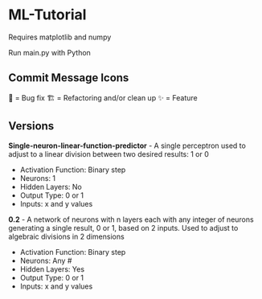 # ML-Tutorial
 
Requires matplotlib and numpy

Run main.py with Python

## Commit Message Icons

🐛 = Bug fix
🏗 = Refactoring and/or clean up
✨ = Feature

## Versions

**Single-neuron-linear-function-predictor** - A single perceptron used to adjust to a linear division between two desired results: 1 or 0
- Activation Function: Binary step
- Neurons: 1
- Hidden Layers: No
- Output Type: 0 or 1
- Inputs: x and y values

**0.2** - A network of neurons with n layers each with any integer of neurons generating a single result, 0 or 1, based on 2 inputs. Used to adjust to algebraic divisions in 2 dimensions 
- Activation Function: Binary step
- Neurons: Any #
- Hidden Layers: Yes
- Output Type: 0 or 1
- Inputs: x and y values